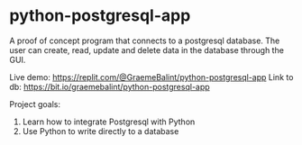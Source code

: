 # python-postgresql-app
A proof of concept program that connects to a postgresql database. The user can create, read, update and delete data in the database through the GUI.

Live demo: https://replit.com/@GraemeBalint/python-postgresql-app
Link to db: https://bit.io/graemebalint/python-postgresql-app

Project goals:
1. Learn how to integrate Postgresql with Python
2. Use Python to write directly to a database
